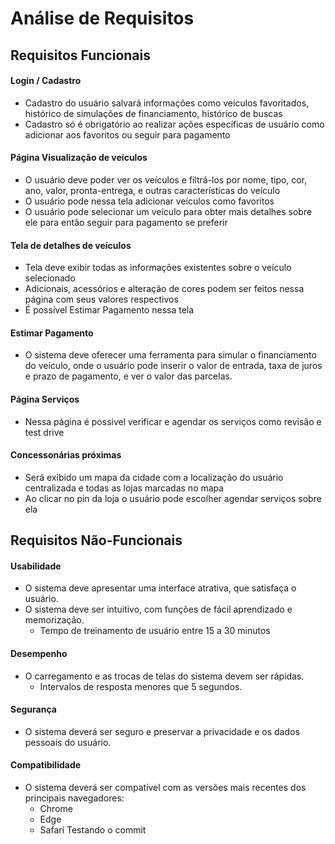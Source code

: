 # Análise de Requisitos

## Requisitos Funcionais
#### Login / Cadastro
- Cadastro do usuário salvará informações como veículos favoritados, histórico de simulações de financiamento, histórico de buscas
- Cadastro só é obrigatório ao realizar ações específicas de usuário como adicionar aos favoritos ou seguir para pagamento
#### Página Visualização de veículos
- O usuário deve poder ver os veículos e filtrá-los por nome, tipo, cor, ano, valor, pronta-entrega, e outras características do veículo
- O usuário pode nessa tela adicionar veículos como favoritos
- O usuário pode selecionar um veículo para obter mais detalhes sobre ele para então seguir para pagamento se preferir
#### Tela de detalhes de veículos 
- Tela deve exibir todas as informações existentes sobre o veículo selecionado
- Adicionais, acessórios e alteração de cores podem ser feitos nessa página com seus valores respectivos
- É possível Estimar Pagamento nessa tela
#### Estimar Pagamento
- O sistema deve oferecer uma ferramenta para simular o financiamento do veículo, onde o usuário pode inserir o valor de entrada, taxa de juros e prazo de pagamento, e ver o valor das parcelas.
#### Página Serviços
- Nessa página é possivel verificar e agendar os serviços como revisão e test drive
#### Concessonárias próximas
- Será exibido um mapa da cidade com a localização do usuário centralizada e todas as lojas marcadas no mapa
- Ao clicar no pin da loja o usuário pode escolher agendar serviços sobre ela

## Requisitos Não-Funcionais
#### Usabilidade
  - O sistema deve apresentar uma interface atrativa, que satisfaça o usuário.
  - O sistema deve ser intuitivo, com funções de fácil aprendizado e memorização.
    - Tempo de treinamento de usuário entre 15 a 30 minutos 
#### Desempenho
  - O carregamento e as trocas de telas do sistema devem ser rápidas. 
    - Intervalos de resposta menores que 5 segundos.
#### Segurança
  - O sistema deverá ser seguro e preservar a privacidade e os dados pessoais do usuário.
#### Compatibilidade
  - O sistema deverá ser compatível com as versões mais recentes dos principais navegadores:
	 - Chrome
	 - Edge
	 - Safari
Testando o commit